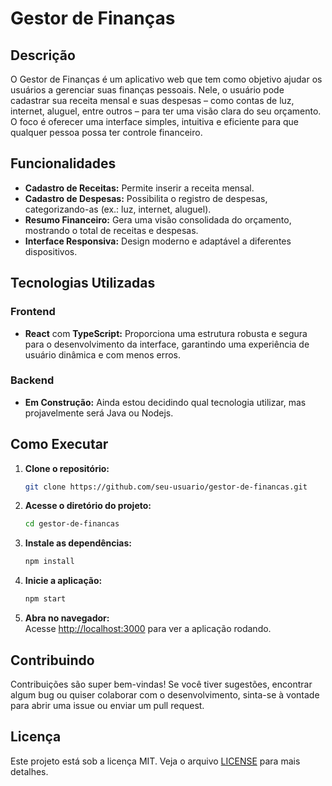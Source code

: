 # Gestor de Finanças

## Descrição

O Gestor de Finanças é um aplicativo web que tem como objetivo ajudar os usuários a gerenciar suas finanças pessoais. Nele, o usuário pode cadastrar sua receita mensal e suas despesas – como contas de luz, internet, aluguel, entre outros – para ter uma visão clara do seu orçamento. O foco é oferecer uma interface simples, intuitiva e eficiente para que qualquer pessoa possa ter controle financeiro.

## Funcionalidades

- **Cadastro de Receitas:** Permite inserir a receita mensal.
- **Cadastro de Despesas:** Possibilita o registro de despesas, categorizando-as (ex.: luz, internet, aluguel).
- **Resumo Financeiro:** Gera uma visão consolidada do orçamento, mostrando o total de receitas e despesas.
- **Interface Responsiva:** Design moderno e adaptável a diferentes dispositivos.

## Tecnologias Utilizadas

### Frontend
- **React** com **TypeScript:** Proporciona uma estrutura robusta e segura para o desenvolvimento da interface, garantindo uma experiência de usuário dinâmica e com menos erros.

### Backend
- **Em Construção:** Ainda estou decidindo qual tecnologia utilizar, mas projavelmente será Java ou Nodejs.

## Como Executar

1. **Clone o repositório:**
   ```bash
   git clone https://github.com/seu-usuario/gestor-de-financas.git
   ```
2. **Acesse o diretório do projeto:**
   ```bash
   cd gestor-de-financas
   ```
3. **Instale as dependências:**
   ```bash
   npm install
   ```
4. **Inicie a aplicação:**
   ```bash
   npm start
   ```
5. **Abra no navegador:**  
   Acesse [http://localhost:3000](http://localhost:3000) para ver a aplicação rodando.

## Contribuindo

Contribuições são super bem-vindas! Se você tiver sugestões, encontrar algum bug ou quiser colaborar com o desenvolvimento, sinta-se à vontade para abrir uma issue ou enviar um pull request.

## Licença

Este projeto está sob a licença MIT. Veja o arquivo [LICENSE](LICENSE) para mais detalhes.

